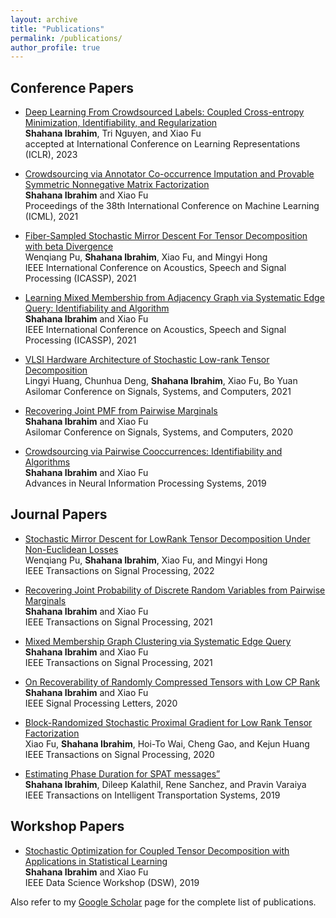 ```yaml
---
layout: archive
title: "Publications"
permalink: /publications/
author_profile: true
---
```





## Conference Papers
* [Deep Learning From Crowdsourced Labels: Coupled
Cross-entropy Minimization, Identifiability, and Regularization](https://openreview.net/forum?id=_qVhsWyWB9)<br>
  **Shahana Ibrahim**, Tri Nguyen, and Xiao Fu<br>
  accepted at International Conference on Learning Representations (ICLR), 2023 <br>
  
* [Crowdsourcing via Annotator Co-occurrence Imputation and
Provable Symmetric Nonnegative Matrix Factorization](https://proceedings.mlr.press/v139/ibrahim21a.html)<br>
  **Shahana Ibrahim** and Xiao Fu<br>
   Proceedings of the 38th International Conference on Machine Learning (ICML), 2021 <br>
   
* [Fiber-Sampled Stochastic Mirror
Descent For Tensor Decomposition with beta Divergence](https://ieeexplore.ieee.org/document/9413830)<br>
   Wenqiang Pu, **Shahana Ibrahim**, Xiao Fu, and Mingyi Hong<br>
  IEEE International Conference on Acoustics,
Speech and Signal Processing (ICASSP), 2021 <br>

* [Learning Mixed Membership from Adjacency Graph via Systematic
Edge Query: Identifiability and Algorithm](https://ieeexplore.ieee.org/document/9413541)<br>
  **Shahana Ibrahim** and Xiao Fu<br>
  IEEE International Conference on Acoustics,
Speech and Signal Processing (ICASSP), 2021 <br>

* [VLSI Hardware Architecture of Stochastic Low-rank Tensor Decomposition](https://ieeexplore.ieee.org/document/9723182)<br>
  Lingyi Huang, Chunhua Deng, **Shahana Ibrahim**, Xiao Fu, Bo Yuan<br>
  Asilomar Conference on Signals, Systems, and
Computers, 2021 <br>

* [Recovering Joint PMF from Pairwise Marginals](https://ieeexplore.ieee.org/document/9443425)<br>
  **Shahana Ibrahim** and Xiao Fu<br>
  Asilomar Conference on Signals, Systems, and
Computers, 2020 <br>

* [Crowdsourcing via Pairwise Cooccurrences: Identifiability and Algorithms](https://proceedings.neurips.cc/paper/2019/file/c0e19ce0dbabbc0d17a4f8d4324cc8e3-Paper.pdf)<br>
  **Shahana Ibrahim** and Xiao Fu<br>
  Advances in Neural Information Processing Systems, 2019 <br>


## Journal Papers
* [Stochastic Mirror Descent for LowRank Tensor Decomposition Under Non-Euclidean Losses](https://ieeexplore.ieee.org/stamp/stamp.jsp?arnumber=9745762)<br>
  Wenqiang Pu, **Shahana Ibrahim**, Xiao Fu, and Mingyi Hong<br>
  IEEE Transactions on Signal Processing, 2022 <br>
  
* [Recovering Joint Probability of Discrete Random Variables from Pairwise Marginals](https://ieeexplore.ieee.org/stamp/stamp.jsp?arnumber=9462323)<br>
  **Shahana Ibrahim** and Xiao Fu<br>
  IEEE Transactions on Signal Processing, 2021 <br>
  
 * [Mixed Membership Graph Clustering via Systematic Edge Query](https://ieeexplore.ieee.org/document/9529053)<br>
  **Shahana Ibrahim** and Xiao Fu<br>
  IEEE Transactions on Signal Processing, 2021 <br>
  
  * [On Recoverability of Randomly Compressed Tensors with Low CP Rank](https://ieeexplore.ieee.org/document/9529053)<br>
  **Shahana Ibrahim** and Xiao Fu<br>
  IEEE Signal Processing Letters, 2020 <br>
  
  * [Block-Randomized Stochastic Proximal Gradient for Low Rank Tensor Factorization](https://ieeexplore.ieee.org/document/8682465)<br>
  Xiao Fu, **Shahana Ibrahim**, Hoi-To Wai, Cheng Gao, and Kejun Huang<br>
  IEEE Transactions on Signal Processing, 2020 <br>
  
   * [Estimating Phase Duration for SPAT messages”](https://ieeexplore.ieee.org/document/8500307)<br>
  **Shahana Ibrahim**, Dileep Kalathil, Rene Sanchez, and Pravin Varaiya<br>
  IEEE Transactions on Intelligent Transportation Systems, 2019 <br>
  
## Workshop Papers
<!---* [Under-Counted Tensor Completion with Neural Network-based Side Information Learner](/files/WiML_poster.pdf)<br>
  **Shahana Ibrahim**, Xiao Fu, Rebecca Hutchinson, and Eugen Seo<br>
  NeurIPS Women in Machine Learning Workshop, 2022 <br> -->
  
* [Stochastic Optimization for Coupled Tensor Decomposition with Applications in Statistical Learning](https://ieeexplore.ieee.org/document/8755797)<br>
  **Shahana Ibrahim** and Xiao Fu<br>
  IEEE Data Science Workshop (DSW), 2019 <br>



Also refer to my [Google Scholar](https://scholar.google.com/citations?user=FxN93qsAAAAJ&hl=en) page for the complete list of publications. <br>

